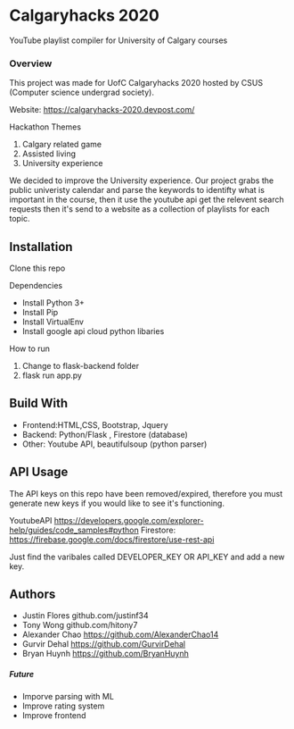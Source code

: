 # Calgaryhacks 2020 
YouTube playlist compiler for University of Calgary courses 

### Overview
This project was made for UofC Calgaryhacks 2020 hosted by CSUS (Computer science undergrad society).

Website: https://calgaryhacks-2020.devpost.com/

Hackathon Themes
1. Calgary related game
2. Assisted living 
3. University experience

We decided to improve the University experience.
Our project grabs the public univeristy calendar and parse the keywords to identifty what is important in the course, then it use the youtube api get the relevent search requests then it's send to a website as a collection of playlists for each topic.

## Installation 

Clone this repo 

Dependencies
- Install Python 3+ 
- Install Pip
- Install VirtualEnv
- Install google api cloud python libaries 

How to run
1) Change to flask-backend folder
2) flask run app.py 

## Build With 

- Frontend:HTML,CSS, Bootstrap, Jquery 
- Backend: Python/Flask , Firestore (database)
- Other: Youtube API, beautifulsoup (python parser)
 
## API Usage

The API keys on this repo have been removed/expired, therefore you must generate new keys if you would like to see it's functioning.

YoutubeAPI https://developers.google.com/explorer-help/guides/code_samples#python
Firestore: https://firebase.google.com/docs/firestore/use-rest-api

Just find the varibales called DEVELOPER_KEY OR API_KEY and add a new key.


## Authors

- Justin Flores github.com/justinf34
- Tony Wong github.com/hitony7
- Alexander Chao https://github.com/AlexanderChao14
- Gurvir Dehal https://github.com/GurvirDehal
- Bryan Huynh https://github.com/BryanHuynh

##### Future
- Imporve parsing with ML
- Improve rating system
- Improve frontend




